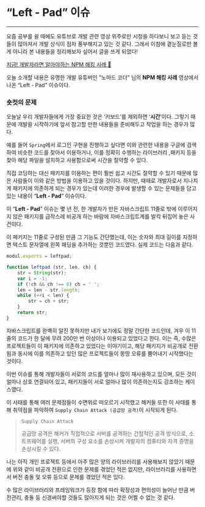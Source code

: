 # “Left - Pad” 이슈

------

요즘 공부를 쉴 때에도 유튜브로 개발 관련 영상 위주로만 시청을 하다보니 보고 듣는 것들이 많아져서 개발 상식이 점차 풍부해지고 있는 것 같다. 그래서 이참에 곁눈질로만 볼 게 아니라 본 내용들을 정리해보자 싶어서 글을 쓰게 되었다!

[지금! 개발자라면 알아야하는 NPM 해킹 사례 🚨](https://youtu.be/DjfpcmK62ew)

오늘 소개할 내용은 유명한 개발 유튜버인 “노마드 코더” 님의 **NPM 해킹 사례** 영상에서 나온 “Left - Pad” 이슈이다.

### 숏컷의 문제

오늘날 우리 개발자들에게 가장 중요한 것은 ‘키보드’를 제외하면 ‘**시간**’이다. 그렇기 때문에 개발을 시작하기에 앞서 참고할 만한 내용들을 준비해두고 작업을 하는 경우가 많다.

예를 들어 `Spring`에서 로그인 구현을 진행하고 싶다면 이와 관련한 내용을 구글에 검색하여 비슷한 코드를 찾아서 이용하거나, 이를 정확히 수행하는 라이브러리 ,패키지 등을 찾아 해당 파일을 설치하고 사용함으로써 시간을 절약할 수 있다.

직접 코딩하는 대신 패키지를 이용하는 편이 훨씬 쉽고 시간도 절약할 수 있기 때문에 많은 사람들이 이와 같은 방법을 이용하고 있을 것이다. 하지만, 때때로 개발자로서 지나치게 패키지에 의존하게 되는 경우가 있는데 이러한 경우에 발생할 수 있는 문제들을 담고 있는 내용이 “**Left - Pad**” 이슈이다.

이 “**Left - Pad**” 이슈는 몇 년 전, 한 개발자가 만든 자바스크립트 11줄로 밖에 이루어지지 않은 패키지를 급작스레 비공개 하는 바람에 자바스크립트계를 발칵 뒤집어 놓은 사건이다.

이 페키지는 11줄로 구성된 만큼 그 기능도 간단했는데, 이는 숫자와 최대 길이를 지정하면 텍스트 문자열에 왼쪽 패딩을 추가하는 것뿐인 코드였다. 실제 코드는 다음과 같다.

```jsx
modul.exports = leftpad;

function leftpad (str, len, ch) {
	str = String(str);
	var i = -1;
	if (!ch && ch !== 0) ch = ' ';
	len = len - str.length;
	while (++i < len) {
		str = ch + str;
	}
	return str;
}
```

자바스크립트를 완벽히 알진 못하지만 내가 보기에도 정말 간단한 코드인데, 겨우 이 11줄의 코드가 한 달에 무려 200만 번 이상이나 이용되고 있었다고 한다. 이는 즉, 수많은 프로젝트들이 이 패키지에 의존하고 있었다는 이야기이고, 해당 패키지가 비공개로 전환됨과 동시에 이를 의존하고 있던 많은 프로젝트들이 몽땅 오류를 뿜어내기 시작했다는 것이다.

이번 이슈를 통해 개발자들이 서로의 코드를 얼마나 많이 재사용하고 있으며, 모든 것이 얼마나 상호 연결되어 있고, 패키지들이 서로 얼마나 많이 의존하는지도 강조하는 케이스였다.

이 사태를 통해 여러 문제점들이 수면위로 떠오르기 시작했고 해커들 또한 이 사태를 통해 취약점을 파악하여 `Supply Chain Attack (공급망 공격)`이 시작되게 된다.

> ```
> Supply Chain Attack
> ```
>
> 공급망 공격은 해커가 직접적으로 서버를 공격하는 간접적인 공격 방식으로, 소트프웨어를 실행, 서버의 구성 요소를 손상시켜 개발자의 컴퓨터와 자격 증명을 손상시킬 수 있다.

나는 아직 개인 프로젝트 등에서 아주 많은 양의 라이브러리를 사용해보지 않았기 때문에 위와 같이 비공개 전환으로 인한 문제를 겪었던 적은 없지만, 라이브러리를 사용하면서 버전 충돌 및 오류 등으로 문제를 겪었던 적은 있다.

수 많은 라이브러리와 프레임워크가 등장 함에 따라 확장성과 편의성이 늘어난 만큼 버전관리, 충돌 등 신경써야할 것들도 많아지게 되는 것은 어쩔 수 없는 것 같다.
